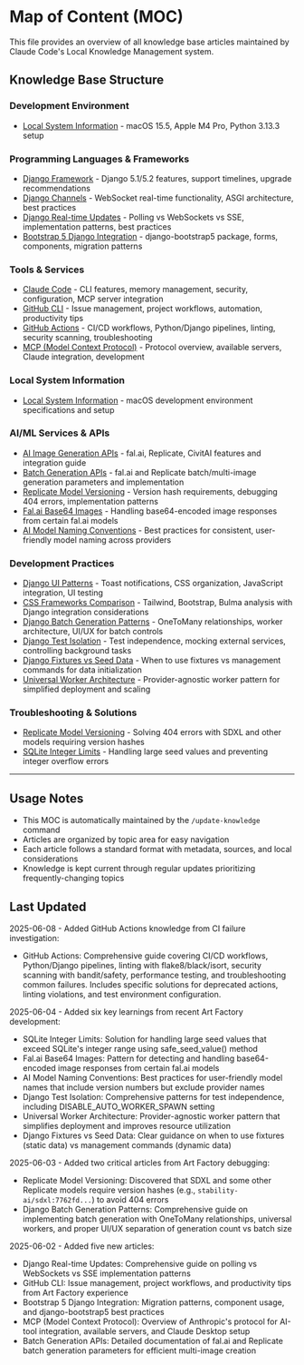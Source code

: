 # Map of Content (MOC)

This file provides an overview of all knowledge base articles maintained by Claude Code's Local Knowledge Management system.

## Knowledge Base Structure

### Development Environment
- [Local System Information](./local-system-info.md) - macOS 15.5, Apple M4 Pro, Python 3.13.3 setup

### Programming Languages & Frameworks
- [Django Framework](./django.md) - Django 5.1/5.2 features, support timelines, upgrade recommendations
- [Django Channels](./django-channels.md) - WebSocket real-time functionality, ASGI architecture, best practices
- [Django Real-time Updates](./django-realtime-updates.md) - Polling vs WebSockets vs SSE, implementation patterns, best practices
- [Bootstrap 5 Django Integration](./bootstrap5-django-integration.md) - django-bootstrap5 package, forms, components, migration patterns

### Tools & Services
- [Claude Code](./claude-code.md) - CLI features, memory management, security, configuration, MCP server integration
- [GitHub CLI](./github-cli.md) - Issue management, project workflows, automation, productivity tips
- [GitHub Actions](./github-actions.md) - CI/CD workflows, Python/Django pipelines, linting, security scanning, troubleshooting
- [MCP (Model Context Protocol)](./mcp-model-context-protocol.md) - Protocol overview, available servers, Claude integration, development

### Local System Information
- [Local System Information](./local-system-info.md) - macOS development environment specifications and setup

### AI/ML Services & APIs
- [AI Image Generation APIs](./ai-image-generation-apis.md) - fal.ai, Replicate, CivitAI features and integration guide
- [Batch Generation APIs](./batch-generation-apis.md) - fal.ai and Replicate batch/multi-image generation parameters and implementation
- [Replicate Model Versioning](./replicate-model-versioning.md) - Version hash requirements, debugging 404 errors, implementation patterns
- [Fal.ai Base64 Images](./fal-ai-base64-images.md) - Handling base64-encoded image responses from certain fal.ai models
- [AI Model Naming Conventions](./ai-model-naming-conventions.md) - Best practices for consistent, user-friendly model naming across providers

### Development Practices
- [Django UI Patterns](./django-ui-patterns.md) - Toast notifications, CSS organization, JavaScript integration, UI testing
- [CSS Frameworks Comparison](./css-frameworks-comparison.md) - Tailwind, Bootstrap, Bulma analysis with Django integration considerations
- [Django Batch Generation Patterns](./django-batch-generation-patterns.md) - OneToMany relationships, worker architecture, UI/UX for batch controls
- [Django Test Isolation](./django-test-isolation.md) - Test independence, mocking external services, controlling background tasks
- [Django Fixtures vs Seed Data](./django-fixtures-vs-seed-data.md) - When to use fixtures vs management commands for data initialization
- [Universal Worker Architecture](./universal-worker-architecture.md) - Provider-agnostic worker pattern for simplified deployment and scaling

### Troubleshooting & Solutions
- [Replicate Model Versioning](./replicate-model-versioning.md) - Solving 404 errors with SDXL and other models requiring version hashes
- [SQLite Integer Limits](./sqlite-integer-limits.md) - Handling large seed values and preventing integer overflow errors

---

## Usage Notes

- This MOC is automatically maintained by the `/update-knowledge` command
- Articles are organized by topic area for easy navigation
- Each article follows a standard format with metadata, sources, and local considerations
- Knowledge is kept current through regular updates prioritizing frequently-changing topics

## Last Updated
2025-06-08 - Added GitHub Actions knowledge from CI failure investigation:
- GitHub Actions: Comprehensive guide covering CI/CD workflows, Python/Django pipelines, linting with flake8/black/isort, security scanning with bandit/safety, performance testing, and troubleshooting common failures. Includes specific solutions for deprecated actions, linting violations, and test environment configuration.

2025-06-04 - Added six key learnings from recent Art Factory development:
- SQLite Integer Limits: Solution for handling large seed values that exceed SQLite's integer range using safe_seed_value() method
- Fal.ai Base64 Images: Pattern for detecting and handling base64-encoded image responses from certain fal.ai models
- AI Model Naming Conventions: Best practices for user-friendly model names that include version numbers but exclude provider names
- Django Test Isolation: Comprehensive patterns for test independence, including DISABLE_AUTO_WORKER_SPAWN setting
- Universal Worker Architecture: Provider-agnostic worker pattern that simplifies deployment and improves resource utilization
- Django Fixtures vs Seed Data: Clear guidance on when to use fixtures (static data) vs management commands (dynamic data)

2025-06-03 - Added two critical articles from Art Factory debugging:
- Replicate Model Versioning: Discovered that SDXL and some other Replicate models require version hashes (e.g., `stability-ai/sdxl:7762fd...`) to avoid 404 errors
- Django Batch Generation Patterns: Comprehensive guide on implementing batch generation with OneToMany relationships, universal workers, and proper UI/UX separation of generation count vs batch size

2025-06-02 - Added five new articles:
- Django Real-time Updates: Comprehensive guide on polling vs WebSockets vs SSE implementation patterns
- GitHub CLI: Issue management, project workflows, and productivity tips from Art Factory experience  
- Bootstrap 5 Django Integration: Migration patterns, component usage, and django-bootstrap5 best practices
- MCP (Model Context Protocol): Overview of Anthropic's protocol for AI-tool integration, available servers, and Claude Desktop setup
- Batch Generation APIs: Detailed documentation of fal.ai and Replicate batch generation parameters for efficient multi-image creation